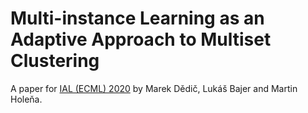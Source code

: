 # Multi-instance Learning as an Adaptive Approach to Multiset Clustering

A paper for [IAL (ECML) 2020](https://p.ies.uni-kassel.de/ial2020/) by Marek Dědič, Lukáš Bajer and Martin Holeňa.
